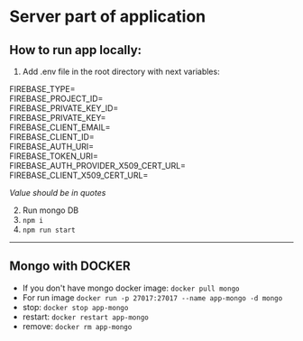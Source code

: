 # Server part of application

## How to run app locally:

1) Add .env file in the root directory with next variables:

FIREBASE_TYPE=  
FIREBASE_PROJECT_ID=  
FIREBASE_PRIVATE_KEY_ID=  
FIREBASE_PRIVATE_KEY=  
FIREBASE_CLIENT_EMAIL=  
FIREBASE_CLIENT_ID=  
FIREBASE_AUTH_URI=  
FIREBASE_TOKEN_URI=  
FIREBASE_AUTH_PROVIDER_X509_CERT_URL=  
FIREBASE_CLIENT_X509_CERT_URL=  

*Value should be in quotes*

2) Run mongo DB
3) `npm i`
4) `npm run start`

------

## Mongo with DOCKER

* If you don't have mongo docker image: `docker pull mongo`
* For run image `docker run -p 27017:27017 --name app-mongo -d mongo`
* stop: `docker stop app-mongo`
* restart: `docker restart app-mongo`
* remove: `docker rm app-mongo`
